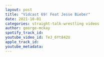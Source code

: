```yaml
---
layout: post
title: "Vidcast 69! Feat Jesse Bieber"
date: 2021-10-01
categories: straight-talk-wrestling videos
author: george-mckay
spotify_track_id: 
youtube_video_id: TeJ_6Yt842U
apple_track_id: 
youtube_metadata: 
---
```

